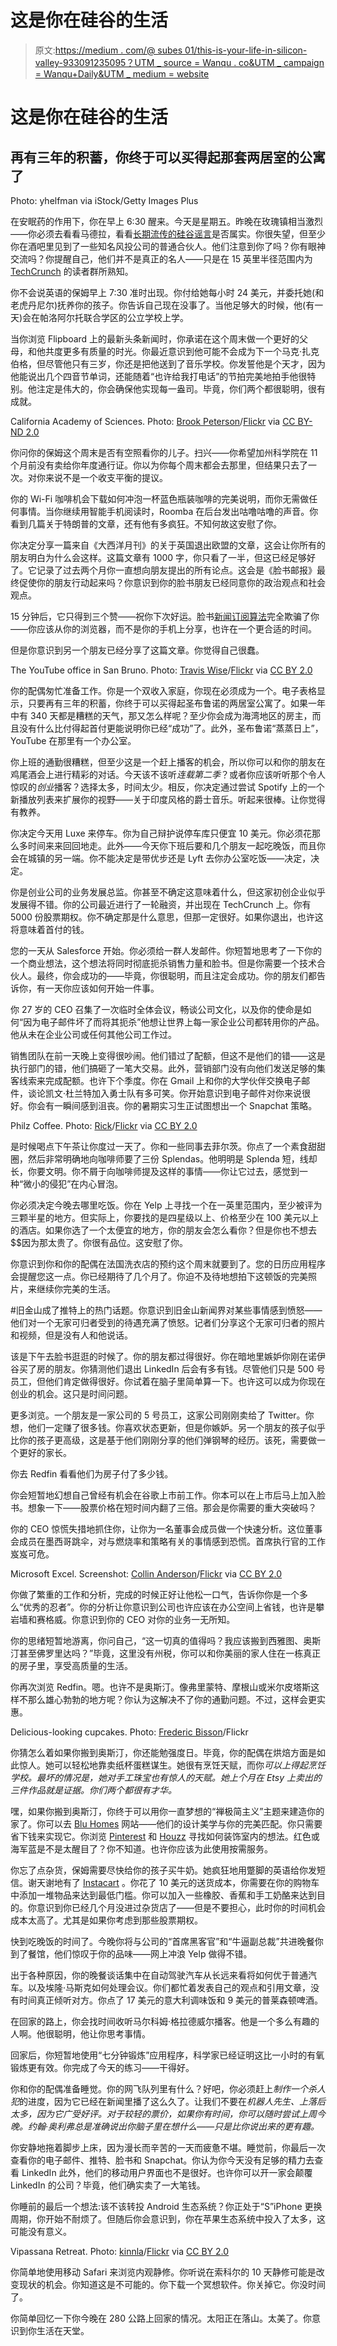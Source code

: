 # 这是你在硅谷的生活

> 原文:[https://medium . com/@ subes 01/this-is-your-life-in-silicon-valley-933091235095？UTM _ source = Wanqu . co&UTM _ campaign = Wanqu+Daily&UTM _ medium = website](https://medium.com/@subes01/this-is-your-life-in-silicon-valley-933091235095?utm_source=wanqu.co&utm_campaign=Wanqu+Daily&utm_medium=website)

# 这是你在硅谷的生活

## 再有三年的积蓄，你终于可以买得起那套两居室的公寓了



Photo: yhelfman via iStock/Getty Images Plus



在安眠药的作用下，你在早上 6:30 醒来。今天是星期五。昨晚在玫瑰镇相当激烈——你必须去看看马德拉，看看[长期流传的硅谷谣言](http://www.vanityfair.com/culture/2013/05/silicon-valley-cougar-nights-love)是否属实。你很失望，但至少你在酒吧里见到了一些知名风投公司的普通合伙人。他们注意到你了吗？你有眼神交流吗？你提醒自己，他们并不是真正的名人——只是在 15 英里半径范围内为 [TechCrunch](http://techcrunch.com) 的读者群所熟知。



你不会说英语的保姆早上 7:30 准时出现。你付给她每小时 24 美元，并委托她(和老虎丹尼尔)抚养你的孩子。你告诉自己现在没事了。当他足够大的时候，他(有一天)会在帕洛阿尔托联合学区的公立学校上学。

当你浏览 Flipboard 上的最新头条新闻时，你承诺在这个周末做一个更好的父母，和他共度更多有质量的时光。你最近意识到他可能不会成为下一个马克·扎克伯格，但尽管他只有三岁，你还是把他送到了音乐学校。你发誓他是个天才，因为他能说出几个四音节单词，还能随着“也许给我打电话”的节拍完美地拍手他很特别。他注定是伟大的，你会确保他实现每一盎司。毕竟，你们两个都很聪明，很有成就。



California Academy of Sciences. Photo: [Brook Peterson](https://www.flickr.com/photos/brookpeterson/)/[Flickr](https://www.flickr.com/photos/brookpeterson/5728253503/in/photolist-9JbNcr-eZbjVt-o7JX9J-8SY9Hf-6MCvWc-8Fss7w-6AUexZ-eZbiMe-6AePdq-6ACA4B-6CEtYi-9b9cDH-eZbnq6-6BwtDS-6AGCXE-8SYg3w-6Bwu2U-aWwCZz-9uWab6-aWwEzk-6Bwtfm-6AGLwd-6AGNWU-6AYmNU-eZnG8Y-otvv1W-6AeSC7-oe3BQ7-o1uvCM-6CEvWK-aWwzfx-6AeHR7-6Bdkvp-6AamLD-aWwwJD-6BwxdU-aWwyf6-aWwzBz-87X5zp-6AaDVa-5hVnDL-aWwB26-eBpFDo-o1G1Nm-6AaBdR-9b9dx4-8SVchK-6AeGgN-6ACDH4-8SY9S9) via [CC BY-ND 2.0](https://creativecommons.org/licenses/by-nd/2.0/)



你问你的保姆这个周末是否有空照看你的儿子。扫兴——你希望加州科学院在 11 个月前没有卖给你年度通行证。你以为你每个周末都会去那里，但结果只去了一次。对你来说不是一个收支平衡的提议。

你的 Wi-Fi 咖啡机会下载如何冲泡一杯蓝色瓶装咖啡的完美说明，而你无需做任何事情。当你继续用智能手机阅读时，Roomba 在后台发出咕噜咕噜的声音。你看到几篇关于特朗普的文章，还有他有多疯狂。不知何故这安慰了你。

你决定分享一篇来自《大西洋月刊》的关于英国退出欧盟的文章，这会让你所有的朋友明白为什么会这样。这篇文章有 1000 字，你只看了一半，但这已经足够好了。它记录了过去两个月你一直想向朋友提出的所有论点。这会是《脸书邮报》最终促使你的朋友行动起来吗？你意识到你的脸书朋友已经同意你的政治观点和社会观点。

15 分钟后，它只得到三个赞——祝你下次好运。脸书[新闻订阅算法](http://newsroom.fb.com/news/2016/06/building-a-better-news-feed-for-you/)完全欺骗了你——你应该从你的浏览器，而不是你的手机上分享，也许在一个更合适的时间。

但是你意识到另一个朋友已经分享了这篇文章。你觉得自己很蠢。



The YouTube office in San Bruno. Photo: [Travis Wise](https://www.flickr.com/photos/photographingtravis/)/[Flickr](https://www.flickr.com/photos/photographingtravis/27745360356/in/photolist-JgLe11-wPFxWF-rqfdGF-rkjeNj-ybTrMX-rq8Hjq-6k83Z5-qtkMu1-piiuj9-oU8qrQ-rkk9r7-AfnVPn-rD93LK-reZDat-qETPzm-67wZff-67r4RP-4R1cA4-4QZR12-Jth9LJ-FEjeuq-5bsXRM-EMaNNm-Jth8Mu-HzXvog-FEj8mU-4rZaMz-63UjEh-63Ujvw-63Q76n-DwdReJ-aeLZsa-HzJ8cg-ayEPV3-96gYnu-7Q9kxp-dhH7YX-dhGJGG-auooRy-6d5c6n-4wacWt-aukHWM-dtqoXW-969JpJ-8QnB1v-dhGQFr-9LgGRc-FyqViU-6Ai6Vd-EMnw5B) via [CC BY 2.0](https://creativecommons.org/licenses/by/2.0/)



你的配偶匆忙准备工作。你是一个双收入家庭，你现在必须成为一个。电子表格显示，只要再有三年的积蓄，你终于可以买得起圣布鲁诺的两居室公寓了。如果一年中有 340 天都是糟糕的天气，那又怎么样呢？至少你会成为海湾地区的房主，而且没有什么比付得起首付更能说明你已经“成功”了。此外，圣布鲁诺“蒸蒸日上”，YouTube 在那里有一个办公室。

你上班的通勤很糟糕，但至少这是一个赶上播客的机会，所以你可以和你的朋友在鸡尾酒会上进行精彩的对话。今天该不该听*连载第二季*？或者你应该听听那个令人惊叹的*创业*播客？选择太多，时间太少。相反，你决定通过尝试 Spotify 上的一个新播放列表来扩展你的视野——关于印度风格的爵士音乐。听起来很棒。让你觉得有教养。

你决定今天用 Luxe 来停车。你为自己辩护说停车库只便宜 10 美元。你必须花那么多时间来来回回地走。此外——今天你下班后要和几个朋友一起吃晚饭，而且你会在城镇的另一端。你不能决定是带优步还是 Lyft 去你办公室吃饭——决定，决定。

你是创业公司的业务发展总监。你甚至不确定这意味着什么，但这家初创企业似乎发展得不错。你的公司最近进行了一轮融资，并出现在 TechCrunch 上。你有 5000 份股票期权。你不确定那是什么意思，但那一定很好。如果你退出，也许这将意味着首付的钱。

您的一天从 Salesforce 开始。你必须给一群人发邮件。你短暂地思考了一下你的一个商业想法，这个想法将同时彻底扼杀销售力量和脸书。但是你需要一个技术合伙人。最终，你会成功的——毕竟，你很聪明，而且注定会成功。你的朋友们都告诉你，有一天你应该如何开始一件事。

你 27 岁的 CEO 召集了一次临时全体会议，畅谈公司文化，以及你的使命是如何“因为电子邮件坏了而将其扼杀”他想让世界上每一家企业公司都转用你的产品。他从未在企业公司或任何其他公司工作过。

销售团队在前一天晚上变得很吵闹。他们错过了配额，但这不是他们的错——这是执行部门的错，他们搞砸了一笔大交易。此外，营销部门没有向他们发送足够的集客线索来完成配额。也许下个季度。你在 Gmail 上和你的大学伙伴交换电子邮件，谈论凯文·杜兰特加入勇士队有多可笑。你开始意识到电子邮件对你来说很好。你会有一瞬间感到沮丧。你的暑期实习生正试图想出一个 Snapchat 策略。



Philz Coffee. Photo: [Rick](https://www.flickr.com/photos/spine/)/[Flickr](https://www.flickr.com/photos/spine/1391005178/in/photolist-37VgnU-kkAQN-29emZt-46Xsh4-LCHte-4jDCWs-6x2Jm4-29enjr-kkAS2-96YQ3f-5JdnKS-kkAPT-6xU4si-4E76ko-2eHwEo-6dKc2f-5KHUfX-4RkypG-7NQYgH-dGWdBV-6jt627-9SdhBr-9SgaPf-6eXfyt-eQPQha-bvcvTP-9SgaLA-2NGnnC-k6rdi9-5h5a1u-LQqiK-5h5afA-99T797-fFGQqZ-96VLCH-rbPqth-56m7U5-9MPdJo-dWH5z7-dNGtKj-52nzNN-oDPDdM-nLN2tq-KM9Rm-e6EoKu-qf8dRK-eKUadP-9GYNkZ-LQg9h-bxUg5F) via [CC BY 2.0](https://creativecommons.org/licenses/by/2.0/)



是时候喝点下午茶让你度过一天了。你和一些同事去菲尔茨。你点了一个素食甜甜圈，然后非常明确地向咖啡师要了三份 Splendas。他明明是 Splenda 短，线却长，你要文明。你不屑于向咖啡师提及这样的事情——你让它过去，感觉到一种“微小的侵犯”在内心冒泡。

你必须决定今晚去哪里吃饭。你在 Yelp 上寻找一个在一英里范围内，至少被评为三颗半星的地方。但实际上，你要找的是四星级以上、价格至少在 100 美元以上的酒店。如果你选了一个太便宜的地方，你的朋友会怎么看你？但是你也不想去$$因为那太贵了。你很有品位。这安慰了你。

你意识到你和你的配偶在法国洗衣店的预约这个周末就要到了。您的日历应用程序会提醒您这一点。你已经期待了几个月了。你迫不及待地想拍下这顿饭的完美照片，来继续你完美的生活。

#旧金山成了推特上的热门话题。你意识到旧金山新闻界对某些事情感到愤怒——他们对一个无家可归者受到的待遇充满了愤怒。记者们分享这个无家可归者的照片和视频，但是没有人和他说话。

该是下午去脸书逛逛的时候了。你的朋友都过得很好。你在暗地里嫉妒你刚在诺伊谷买了房的朋友。你猜测他们退出 LinkedIn 后会有多有钱。尽管他们只是 500 号员工，但他们肯定做得很好。你试着在脑子里简单算一下。也许这可以成为你现在创业的机会。这只是时间问题。

更多浏览。一个朋友是一家公司的 5 号员工，这家公司刚刚卖给了 Twitter。你想，他们一定赚了很多钱。你喜欢状态更新，但是你嫉妒。另一个朋友的孩子似乎比你的孩子更高级，这是基于他们刚刚分享的他们弹钢琴的经历。该死，需要做一个更好的家长。

你去 Redfin 看看他们为房子付了多少钱。

你会短暂地幻想自己曾经有机会在谷歌上市前工作。你本可以在上市后马上加入脸书。想象一下——股票价格在短时间内翻了三倍。那会是你需要的重大突破吗？

你的 CEO 惊慌失措地抓住你，让你为一名董事会成员做一个快速分析。这位董事会成员在墨西哥跳伞，对与燃烧率和策略有关的事情感到恐慌。首席执行官的工作岌岌可危。



Microsoft Excel. Screenshot: [Collin Anderson](https://www.flickr.com/photos/collinanderson/)/[Flickr](https://www.flickr.com/photos/collinanderson/2050701736/in/photolist-dv9kjY-48dobu-4cPUnS-4cPUnJ-ntzr8g-UmZfT-bqAf1-5vcMKG-68XHY-4HcZ8S-nBnM-4tUkVA-9dLfg3-3fijS1-9dHcdH-6p9Ant-9dLeoS-4t3WFd-9dHbfT-9dHbnx-9dLej5-4EuG8g-68XZL-ebi8Q-5tfELz-ekcLaz-716epp-q3b15-ad4kqF-9dHb3n-9dHbe8-adRbzQ-9dLeZ5-9dHcgp-9dHcoZ-9dLf9N-9dLeVy-5XUgbM-9dHcit-Cp3W6-Cp3TS-adRKwj-9dHc46-9dHc28-cUKC5w-Cp3Zh-9dLfj1-9dHbua-8NssVY-adPpgP) via [CC BY 2.0](https://creativecommons.org/licenses/by/2.0/)



你做了繁重的工作和分析，完成的时候正好让他松一口气，告诉你你是一个多么“优秀的忍者”。你的分析让你意识到公司也许应该在办公空间上省钱，也许是攀岩墙和赛格威。你意识到你的 CEO 对你的业务一无所知。

你的思绪短暂地游离，你问自己，“这一切真的值得吗？我应该搬到西雅图、奥斯汀甚至佛罗里达吗？”毕竟，这里没有州税，你可以和你美丽的家人住在一栋真正的房子里，享受高质量的生活。

你再次浏览 Redfin。嗯。也许不是奥斯汀。像弗里蒙特、摩根山或米尔皮塔斯这样不那么雄心勃勃的地方呢？你认为这解决不了你的通勤问题。不过，这样会更实惠。



Delicious-looking cupcakes. Photo: [Frederic Bisson](https://www.flickr.com/photos/collinanderson/2050701736/in/photolist-dv9kjY-48dobu-4cPUnS-4cPUnJ-ntzr8g-UmZfT-bqAf1-5vcMKG-68XHY-4HcZ8S-nBnM-4tUkVA-9dLfg3-3fijS1-9dHcdH-6p9Ant-9dLeoS-4t3WFd-9dHbfT-9dHbnx-9dLej5-4EuG8g-68XZL-ebi8Q-5tfELz-ekcLaz-716epp-q3b15-ad4kqF-9dHb3n-9dHbe8-adRbzQ-9dLeZ5-9dHcgp-9dHcoZ-9dLf9N-9dLeVy-5XUgbM-9dHcit-Cp3W6-Cp3TS-adRKwj-9dHc46-9dHc28-cUKC5w-Cp3Zh-9dLfj1-9dHbua-8NssVY-adPpgP)/Flickr



你猜怎么着如果你搬到奥斯汀，你还能勉强度日。毕竟，你的配偶在烘焙方面是如此惊人。她可以轻松地靠卖纸杯蛋糕谋生。她很有烹饪天赋，而你*可以上得起烹饪学校。最坏的情况是，她对手工珠宝也有惊人的天赋。她上个月在 Etsy 上卖出的三件作品就是证据。你们两个都很有才华。*

嘿，如果你搬到奥斯汀，你终于可以用你一直梦想的“禅极简主义”主题来建造你的家了。你可以去 [Blu Homes](https://www.bluhomes.com/) 网站——他们的设计美学与你的完美匹配。你只需要省下钱来实现它。你浏览 [Pinterest](http://pinterest.com) 和 [Houzz](http://houzz.com) 寻找如何装饰室内的想法。红色或海军蓝是不是太醒目了？你不知道。也许你应该为此使用按需服务。

你忘了点杂货，保姆需要尽快给你的孩子买牛奶。她疯狂地用蹩脚的英语给你发短信。谢天谢地有了 [Instacart](http://instacart.com) 。你花了 10 美元的送货成本，你需要在你的购物车中添加一堆物品来达到最低门槛。你可以加入一些橡胶、香蕉和手工奶酪来达到目的。你意识到你已经几个月没进过杂货店了——但是不要担心，此时你的时间机会成本太高了。尤其是如果你考虑到那些股票期权。

快到吃晚饭的时间了。今晚你将与公司的“首席黑客官”和“牛逼副总裁”共进晚餐你到了餐馆，他们惊叹于你的品味——网上冲浪 Yelp 做得不错。

出于各种原因，你的晚餐谈话集中在自动驾驶汽车从长远来看将如何优于普通汽车。以及埃隆·马斯克如何处理会议。你们都忙着发表自己的观点和引用文章，没有时间真正倾听对方。你点了 17 美元的意大利调味饭和 9 美元的普莱森顿啤酒。

在回家的路上，你会找时间收听马尔科姆·格拉德威尔播客。他是一个多么有趣的人啊。他很聪明，他让你思考事情。

回家后，你短暂地使用“七分钟锻炼”应用程序，科学家已经证明这比一小时的有氧锻炼更有效。你完成了今天的练习——干得好。

你和你的配偶准备睡觉。你的网飞队列里有什么？好吧，你必须赶上*制作一个杀人犯*的进度，因为它已经在新闻里播了这么久了。让我们不要在*机器人先生、*上落后太多，因为它广受好评。对于较轻的票价，如果你有时间，你可以随时尝试*上周今晚。约翰·奥利弗总是准确说出你脑子里在想什么——只是比你说出来的更有趣。*

你安静地拖着脚步上床，因为漫长而辛苦的一天而疲惫不堪。睡觉前，你最后一次查看你的电子邮件、推特、脸书和 Snapchat。你认为你今天没有足够的精力去查看 LinkedIn 此外，他们的移动用户界面也不是很好。也许你可以开一家会颠覆 LinkedIn 的公司？毕竟，他们确实卖了一大笔钱。

你睡前的最后一个想法:该不该转投 Android 生态系统？你正处于“S”iPhone 更换周期，你开始不耐烦了。但随后你会意识到，你在苹果生态系统中投入了太多，这可能没有意义。



Vipassana Retreat. Photo: [kinnla](https://www.flickr.com/photos/kinnla/)/[Flickr](https://www.flickr.com/photos/kinnla/6214635974/in/photolist-ataCL7-xy3eb-6vFVwC-xy39P-xy3cA-xy3gh-xy38h-xy3nb-xy3kf-xy3iC-at83Sx-xy3hm-xy3b3-bwufN8-7yEsoE-94h4qi-4wKiu2-hpMpz-xy36Z-hpMp4-hpMqm-hpMqK-4wYrTe-62NQSa-b93RpR-9BGiG5-bypUWL-5wh4EJ-6Bh5W8-bnnJUC-7AJX2A-6zD1Rh-63SroX-7ajr2H-62NQJ6-62T6Yw-62T6EW-4x3BFh-62T6x5-62NQo2-6NcKGg-4x3BvL-5wnmQ2-qwWhsw-qwQbpv-6hdsVn-qwZY2i-bmAjD8-qfyiAk-9v8yGu) via [CC BY 2.0](https://creativecommons.org/licenses/by/2.0/)



你简单地使用移动 Safari 来浏览内观静修。你听说在索科尔的 10 天静修可能是改变现状的机会。你知道这是不可能的。你下载一个冥想软件。你关掉它。你没时间了。

你简单回忆一下你今晚在 280 公路上回家的情况。太阳正在落山。太美了。你意识到你生活在天堂。

